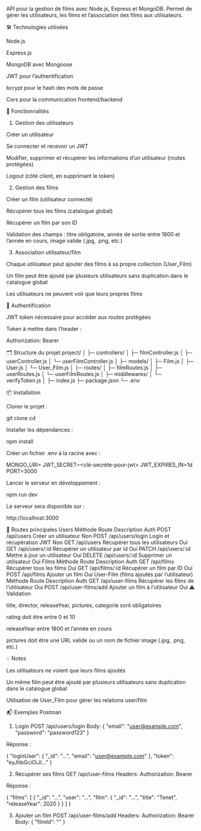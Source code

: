 API pour la gestion de films avec Node.js, Express et MongoDB. Permet de gérer les utilisateurs, les films et l’association des films aux utilisateurs.

🛠 Technologies utilisées

Node.js

Express.js

MongoDB avec Mongoose

JWT pour l’authentification

bcrypt pour le hash des mots de passe

Cors pour la communication frontend/backend

🚀 Fonctionnalités
1. Gestion des utilisateurs

Créer un utilisateur

Se connecter et recevoir un JWT

Modifier, supprimer et récupérer les informations d’un utilisateur (routes protégées)

Logout (côté client, en supprimant le token)

2. Gestion des films

Créer un film (utilisateur connecté)

Récupérer tous les films (catalogue global)

Récupérer un film par son ID

Validation des champs : titre obligatoire, année de sortie entre 1800 et l’année en cours, image valide (.jpg, .png, etc.)

3. Association utilisateur/film

Chaque utilisateur peut ajouter des films à sa propre collection (User_Film)

Un film peut être ajouté par plusieurs utilisateurs sans duplication dans le catalogue global

Les utilisateurs ne peuvent voir que leurs propres films

🔐 Authentification

JWT token nécessaire pour accéder aux routes protégées

Token à mettre dans l’header :

Authorization: Bearer <TOKEN>

🗂 Structure du projet
project/
│
├─ controllers/
│   ├─ filmController.js
│   ├─ userController.js
│   └─ userFilmController.js
│
├─ models/
│   ├─ Film.js
│   ├─ User.js
│   └─ User_Film.js
│
├─ routes/
│   ├─ filmRoutes.js
│   ├─ userRoutes.js
│   └─ userFilmRoutes.js
│
├─ middlewares/
│   └─ verifyToken.js
│
├─ index.js
├─ package.json
└─ .env

📦 Installation

Cloner le projet :

git clone <ton-repo-github>
cd <nom-du-dossier>


Installer les dépendances :

npm install


Créer un fichier .env à la racine avec :

MONGO_URI=<ton-URI-MongoDB>
JWT_SECRET=<clé-secrète-pour-jwt>
JWT_EXPIRES_IN=1d
PORT=3000


Lancer le serveur en développement :

npm run dev


Le serveur sera disponible sur :

http://localhost:3000

📄 Routes principales
Users
Méthode	Route	Description	Auth
POST	/api/users	Créer un utilisateur	Non
POST	/api/users/login	Login et récupération JWT	Non
GET	/api/users	Récupérer tous les utilisateurs	Oui
GET	/api/users/:id	Récupérer un utilisateur par id	Oui
PATCH	/api/users/:id	Mettre à jour un utilisateur	Oui
DELETE	/api/users/:id	Supprimer un utilisateur	Oui
Films
Méthode	Route	Description	Auth
GET	/api/films	Récupérer tous les films	Oui
GET	/api/films/:id	Récupérer un film par ID	Oui
POST	/api/films	Ajouter un film	Oui
User-Film (films ajoutés par l’utilisateur)
Méthode	Route	Description	Auth
GET	/api/user-films	Récupérer les films de l’utilisateur	Oui
POST	/api/user-films/add	Ajouter un film à l’utilisateur	Oui
⚠️ Validation

title, director, releaseYear, pictures, categorie sont obligatoires

rating doit être entre 0 et 10

releaseYear entre 1800 et l’année en cours

pictures doit être une URL valide ou un nom de fichier image (.jpg, .png, etc.)

💡 Notes

Les utilisateurs ne voient que leurs films ajoutés

Un même film peut être ajouté par plusieurs utilisateurs sans duplication dans le catalogue global

Utilisation de User_Film pour gérer les relations user/film

📬 Exemples Postman
1. Login
POST /api/users/login
Body:
{
  "email": "user@example.com",
  "password": "password123"
}


Réponse :

{
  "loginUser": { "_id": "...", "email": "user@example.com" },
  "token": "eyJhbGciOiJI..."
}

2. Récupérer ses films
GET /api/user-films
Headers: Authorization: Bearer <TOKEN>


Réponse :

{
  "films": [
    {
      "_id": "...",
      "user": "...",
      "film": {
        "_id": "...",
        "title": "Tenet",
        "releaseYear": 2020
      }
    }
  ]
}

3. Ajouter un film
POST /api/user-films/add
Headers: Authorization: Bearer <TOKEN>
Body:
{
  "filmId": "<ID du film>"
}